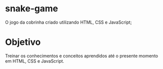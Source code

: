 # snake-game
O jogo da cobrinha criado utilizando HTML, CSS e JavaScript;

# Objetivo

Treinar os conhecimentos e conceitos aprendidos até o presente momento em HTML, CSS e JavaScript.
